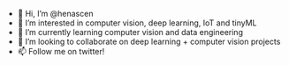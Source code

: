 - 👋 Hi, I’m @henascen
- 👀 I’m interested in computer vision, deep learning, IoT and tinyML
- 🌱 I’m currently learning computer vision and data engineering
- 💞️ I’m looking to collaborate on deep learning + computer vision projects
- 📫 Follow me on twitter!

<!---
henascen/henascen is a ✨ special ✨ repository because its `README.md` (this file) appears on your GitHub profile.
You can click the Preview link to take a look at your changes.
--->
